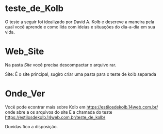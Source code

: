 # teste_de_Kolb
O teste a seguir foi idealizado por David A. Kolb e descreve a maneira pela qual você aprende e como lida com ideias e situações do dia-a-dia em sua vida. 

# Web_Site
Na pasta *Site* você precisa descompactar o arquivo rar.

Site: É o site principal, sugiro criar uma pasta para o teste de kolb separada

# Onde_Ver
Você pode econtrar mais sobre Kolb em https://estilosdekolb.14web.com.br/ onde abre a os arquivos do site
E a chamada do teste https://estilosdekolb.14web.com.br/teste_de_kolb/ 

Duvidas fico a disposição.

